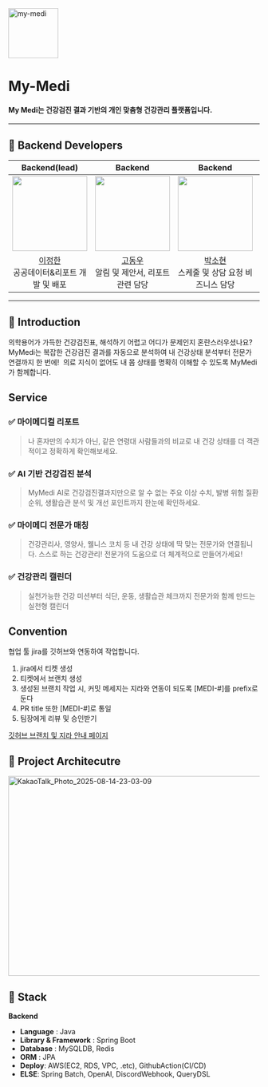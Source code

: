 <img width="100" height="100" alt="my-medi" src="https://github.com/user-attachments/assets/ab918813-b25c-4549-a058-847c12239a92" />
<h1>My-Medi</h1>
<h4>My Medi는 건강검진 결과 기반의 개인 맞춤형 건강관리 플랫폼입니다.</h4>

---

## 📌 Backend Developers

<div align="center">

|                                Backend(lead)                          |                               Backend                               |                                Backend                                 |                                Backend                                 |
|:---------------------------------------------------------------------:|:-------------------------------------------------------------------:|:----------------------------------------------------------------------:|:----------------------------------------------------------------------:|
| <img src="https://github.com/H4nnhoi.png" width="150" /> | <img src="https://github.com/DwKwCs.png" width="150" /> | <img src="https://github.com/Sohyunnnn.png" width="150" /> | <img src="https://github.com/Seona12.png" width="150" /> |
| [이정한](https://github.com/H4nnhoi)<br />공공데이터&리포트 개발 및 배포 | [고동우](https://github.com/DwKwCs)<br />알림 및 제안서, 리포트 관련 담당 | [박소현](https://github.com/Sohyunnnn)<br />스케줄 및 상담 요청 비즈니스 담당 |[편선아](https://github.com/Seona12)<br /> 회원 정보 및 시큐리티 담당|

</div>

---
## 📝 Introduction

<!-- My Medi는 건강검진 결과 기반의 개인 맞춤형 건강관리 플랫폼입니다. -->
의학용어가 가득한 건강검진표, 해석하기 어렵고 어디가 문제인지 혼란스러우셨나요?
MyMedi는 복잡한 건강검진 결과를 자동으로 분석하여 내 건강상태 분석부터 전문가 연결까지 한 번에! 
의료 지식이 없어도 내 몸 상태를 명확히 이해할 수 있도록 MyMedi가 함께합니다.

## Service

### ✅ 마이메디컬 리포트
> 나 혼자만의 수치가 아닌, 같은 연령대 사람들과의 비교로 내 건강 상태를 더 객관적이고 정확하게 확인해보세요.
### ✅ AI 기반 건강검진 분석
> MyMedi AI로 건강검진결과지만으로 알 수 없는 주요 이상 수치, 발병 위험 질환 순위, 생활습관 분석 및 개선 포인트까지 한눈에 확인하세요.
### ✅ 마이메디 전문가 매칭
> 건강관리사, 영양사, 웰니스 코치 등 내 건강 상태에 딱 맞는 전문가와 연결됩니다. 스스로 하는 건강관리! 전문가의 도움으로 더 체계적으로 만들어가세요!
### ✅ 건강관리 캘린더
> 실천가능한 건강 미션부터 식단, 운동, 생활습관 체크까지 전문가와 함께 만드는 실천형 캘린더

## Convention
협업 툴 jira를 깃허브와 연동하여 작업합니다. 
1. jira에서 티켓 생성
2. 티켓에서 브랜치 생성
3. 생성된 브랜치 작업 시, 커밋 메세지는 지라와 연동이 되도록 [MEDI-#]를 prefix로 둔다
4. PR title 또한 [MEDI-#]로 통일
5. 팀장에게 리뷰 및 승인받기

[깃허브 브랜치 및 지라 안내 페이지](https://lumbar-apology-4ac.notion.site/GitHub-Jira-21ce31d1c51f80a59fead3713698c934)

## 🔨 Project Architecutre
<img width="721" height="400" alt="KakaoTalk_Photo_2025-08-14-23-03-09" src="https://github.com/user-attachments/assets/181e7f2e-e275-488a-8726-386342e54646" />

## 🔧 Stack

**Backend**
- **Language** : Java 
- **Library & Framework** : Spring Boot
- **Database** : MySQLDB, Redis
- **ORM** : JPA
- **Deploy**: AWS(EC2, RDS, VPC, .etc), GithubAction(CI/CD)
- **ELSE**: Spring Batch, OpenAI, DiscordWebhook, QueryDSL
